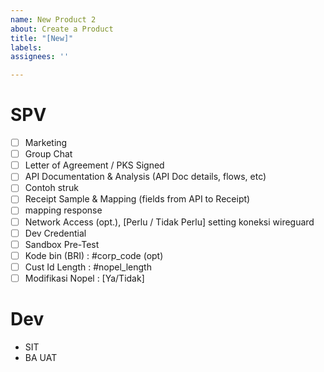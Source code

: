 ```yaml
---
name: New Product 2
about: Create a Product
title: "[New]"
labels: 
assignees: ''

---
```

# SPV
- [ ] Marketing
- [ ] Group Chat
- [ ] Letter of Agreement / PKS Signed
- [ ] API Documentation & Analysis (API Doc details, flows, etc)
- [ ] Contoh struk
- [ ] Receipt Sample & Mapping (fields from API to Receipt)
- [ ] mapping response
- [ ] Network Access (opt.), [Perlu / Tidak Perlu] setting koneksi wireguard
- [ ] Dev Credential
- [ ] Sandbox Pre-Test
- [ ] Kode bin (BRI) :  #corp_code (opt)
- [ ] Cust Id Length : #nopel_length
- [ ] Modifikasi Nopel : [Ya/Tidak]

# Dev
- SIT
- BA UAT
